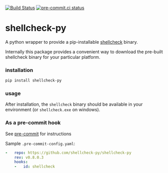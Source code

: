 [![Build Status](https://dev.azure.com/shellcheck-py/shellcheck-py/_apis/build/status/shellcheck-py.shellcheck-py?branchName=master)](https://dev.azure.com/shellcheck-py/shellcheck-py/_build/latest?definitionId=1&branchName=master)
[![pre-commit.ci status](https://results.pre-commit.ci/badge/github/shellcheck-py/shellcheck-py/master.svg)](https://results.pre-commit.ci/latest/github/shellcheck-py/shellcheck-py/master)

# shellcheck-py

A python wrapper to provide a pip-installable [shellcheck] binary.

Internally this package provides a convenient way to download the pre-built
shellcheck binary for your particular platform.

### installation

```bash
pip install shellcheck-py
```

### usage

After installation, the `shellcheck` binary should be available in your
environment (or `shellcheck.exe` on windows).

### As a pre-commit hook

See [pre-commit] for instructions

Sample `.pre-commit-config.yaml`:

```yaml
-   repo: https://github.com/shellcheck-py/shellcheck-py
    rev: v0.8.0.3
    hooks:
    -   id: shellcheck
```

[shellcheck]: https://shellcheck.net
[pre-commit]: https://pre-commit.com
